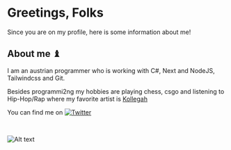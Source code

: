 <h1>Greetings, Folks </h1>
Since you are on my profile, here is some information about me!

<h2>About me ♝ </h2>

I am an austrian programmer who is working with C#, Next and NodeJS, Tailwindcss and Git.

Besides programmi2ng my hobbies are playing chess, csgo and listening to Hip-Hop/Rap where my favorite artist is [Kollegah](https://open.spotify.com/artist/6gto7HVNhu4ARE3P3g8Y5Y?si=IPFnyH_ORq2DiolgofOY2w) 

You can find me on [![Twitter][1.2]][1]

[1.2]: http://i.imgur.com/wWzX9uB.png 
[1]: https://twitter.com/5headDeku
<br>


<!---
YEPDEKU/YEPDEKU is a ✨ special ✨ repository because its `README.md` (this file) appears on your GitHub profile.
You can click the Preview link to take a look at your changes.
--->
![Alt text](https://spotify-recently-played-readme.vercel.app/api?user=besseralsmati&unique={true|1|on|yes}) 
